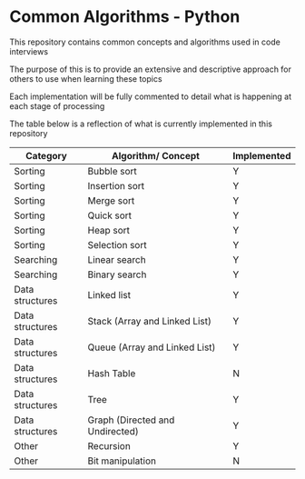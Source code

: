# Common Algorithms - Python

This repository contains common concepts and algorithms used in code interviews

The purpose of this is to provide an extensive and descriptive approach for others to use when learning these topics

Each implementation will be fully commented to detail what is happening at each stage of processing

The table below is a reflection of what is currently implemented in this repository

| Category        | Algorithm/ Concept              | Implemented |
|-----------------|---------------------------------|-------------|
| Sorting         | Bubble sort                     | Y           |
| Sorting         | Insertion sort                  | Y           |
| Sorting         | Merge sort                      | Y           |
| Sorting         | Quick sort                      | Y           |
| Sorting         | Heap sort                       | Y           |
| Sorting         | Selection sort                  | Y           |
| Searching       | Linear search                   | Y           |
| Searching       | Binary search                   | Y           |
| Data structures | Linked list                     | Y           |
| Data structures | Stack (Array and Linked List)   | Y           |
| Data structures | Queue (Array and Linked List)   | Y           |
| Data structures | Hash Table                      | N           |
| Data structures | Tree                            | Y           |
| Data structures | Graph (Directed and Undirected) | Y           |
| Other           | Recursion                       | Y           |
| Other           | Bit manipulation                | N           |
